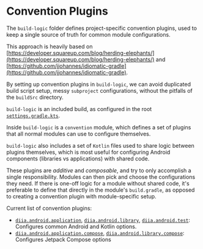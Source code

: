 # Convention Plugins

The `build-logic` folder defines project-specific convention plugins, used to keep a single
source of truth for common module configurations.

This approach is heavily based on
[https://developer.squareup.com/blog/herding-elephants/](https://developer.squareup.com/blog/herding-elephants/)
and
[https://github.com/jjohannes/idiomatic-gradle](https://github.com/jjohannes/idiomatic-gradle).

By setting up convention plugins in `build-logic`, we can avoid duplicated build script setup,
messy `subproject` configurations, without the pitfalls of the `buildSrc` directory.

`build-logic` is an included build, as configured in the root
[`settings.gradle.kts`](../settings.gradle.kts).

Inside `build-logic` is a `convention` module, which defines a set of plugins that all normal
modules can use to configure themselves.

`build-logic` also includes a set of `Kotlin` files used to share logic between plugins themselves,
which is most useful for configuring Android components (libraries vs applications) with shared
code.

These plugins are *additive* and *composable*, and try to only accomplish a single responsibility.
Modules can then pick and choose the configurations they need.
If there is one-off logic for a module without shared code, it's preferable to define that directly
in the module's `build.gradle`, as opposed to creating a convention plugin with module-specific
setup.

Current list of convention plugins:

- [`diia.android.application`](convention/src/main/kotlin/AndroidApplicationConventionPlugin.kt),
  [`diia.android.library`](convention/src/main/kotlin/AndroidLibraryConventionPlugin.kt),
  [`diia.android.test`](convention/src/main/kotlin/AndroidTestConventionPlugin.kt):
  Configures common Android and Kotlin options.
- [`diia.android.application.compose`](convention/src/main/kotlin/AndroidApplicationComposeConventionPlugin.kt),
  [`diia.android.library.compose`](convention/src/main/kotlin/AndroidLibraryComposeConventionPlugin.kt):
  Configures Jetpack Compose options
